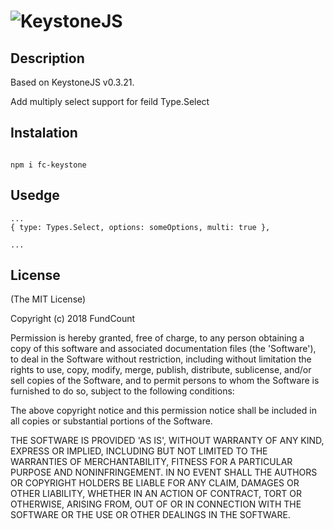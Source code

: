 ![KeystoneJS](http://keystonejs.com/images/logo.svg)
===================================

## Description

Based on KeystoneJS v0.3.21. 

Add multiply select support for feild Type.Select


## Instalation

```

npm i fc-keystone

```

## Usedge

```
...
{ type: Types.Select, options: someOptions, multi: true },

...
```

## License

(The MIT License)

Copyright (c) 2018 FundCount

Permission is hereby granted, free of charge, to any person obtaining
a copy of this software and associated documentation files (the
'Software'), to deal in the Software without restriction, including
without limitation the rights to use, copy, modify, merge, publish,
distribute, sublicense, and/or sell copies of the Software, and to
permit persons to whom the Software is furnished to do so, subject to
the following conditions:

The above copyright notice and this permission notice shall be
included in all copies or substantial portions of the Software.

THE SOFTWARE IS PROVIDED 'AS IS', WITHOUT WARRANTY OF ANY KIND,
EXPRESS OR IMPLIED, INCLUDING BUT NOT LIMITED TO THE WARRANTIES OF
MERCHANTABILITY, FITNESS FOR A PARTICULAR PURPOSE AND NONINFRINGEMENT.
IN NO EVENT SHALL THE AUTHORS OR COPYRIGHT HOLDERS BE LIABLE FOR ANY
CLAIM, DAMAGES OR OTHER LIABILITY, WHETHER IN AN ACTION OF CONTRACT,
TORT OR OTHERWISE, ARISING FROM, OUT OF OR IN CONNECTION WITH THE
SOFTWARE OR THE USE OR OTHER DEALINGS IN THE SOFTWARE.
